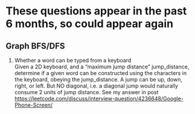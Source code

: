 # These questions appear in the past 6 months, so could appear again
## Graph BFS/DFS
1. Whether a word can be typed from a keyboard  
  Given a 2D keyboard, and a “maximum jump distance” jump_distance, determine if a given word can be constructed using the characters in the keyboard, obeying the jump_distance. A jump can be up, down, right, or left. But NO diagonal, i.e. a diagonal jump would naturally consume 2 units of jump distance. See my answer in post https://leetcode.com/discuss/interview-question/4236648/Google-Phone-Screen/

